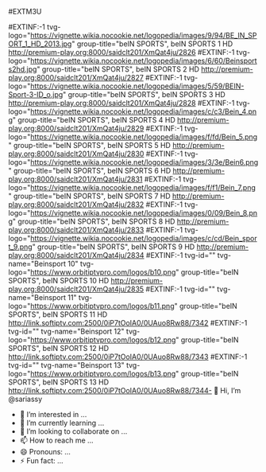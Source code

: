 #EXTM3U

#EXTINF:-1 tvg-logo="https://vignette.wikia.nocookie.net/logopedia/images/9/94/BE_IN_SPORT_1_HD_2013.jpg" group-title="beIN SPORTS", beIN SPORTS 1 HD
http://premium-play.org:8000/saidclt201/XmQat4ju/2826
#EXTINF:-1 tvg-logo="https://vignette.wikia.nocookie.net/logopedia/images/6/60/Beinsports2hd.jpg" group-title="beIN SPORTS", beIN SPORTS 2 HD
http://premium-play.org:8000/saidclt201/XmQat4ju/2827
#EXTINF:-1 tvg-logo="https://vignette.wikia.nocookie.net/logopedia/images/5/59/BEIN-Sport-3-ID_o.jpg" group-title="beIN SPORTS", beIN SPORTS 3 HD
http://premium-play.org:8000/saidclt201/XmQat4ju/2828
#EXTINF:-1 tvg-logo="https://vignette.wikia.nocookie.net/logopedia/images/c/c3/Bein_4.png" group-title="beIN SPORTS", beIN SPORTS 4 HD
http://premium-play.org:8000/saidclt201/XmQat4ju/2829
#EXTINF:-1 tvg-logo="https://vignette.wikia.nocookie.net/logopedia/images/f/fd/Bein_5.png" group-title="beIN SPORTS", beIN SPORTS 5 HD
http://premium-play.org:8000/saidclt201/XmQat4ju/2830
#EXTINF:-1 tvg-logo="https://vignette.wikia.nocookie.net/logopedia/images/3/3e/Bein6.png" group-title="beIN SPORTS", beIN SPORTS 6 HD
http://premium-play.org:8000/saidclt201/XmQat4ju/2831
#EXTINF:-1 tvg-logo="https://vignette.wikia.nocookie.net/logopedia/images/f/f1/Bein_7.png" group-title="beIN SPORTS", beIN SPORTS 7 HD
http://premium-play.org:8000/saidclt201/XmQat4ju/2832
#EXTINF:-1 tvg-logo="https://vignette.wikia.nocookie.net/logopedia/images/0/09/Bein_8.png" group-title="beIN SPORTS", beIN SPORTS 8 HD
http://premium-play.org:8000/saidclt201/XmQat4ju/2833
#EXTINF:-1 tvg-logo="https://vignette.wikia.nocookie.net/logopedia/images/c/cd/Bein_sport_9.png" group-title="beIN SPORTS", beIN SPORTS 9 HD
http://premium-play.org:8000/saidclt201/XmQat4ju/2834
#EXTINF:-1 tvg-id="" tvg-name="Beinsport 10" tvg-logo="https://www.orbitiptvpro.com/logos/b10.png" group-title="beIN SPORTS", beIN SPORTS 10 HD
http://premium-play.org:8000/saidclt201/XmQat4ju/2835
#EXTINF:-1 tvg-id="" tvg-name="Beinsport 11" tvg-logo="https://www.orbitiptvpro.com/logos/b11.png" group-title="beIN SPORTS", beIN SPORTS 11 HD
http://link.softiptv.com:2500/0iP7tOoIA0/0UAuo8Rw88/7342
#EXTINF:-1 tvg-id="" tvg-name="Beinsport 12" tvg-logo="https://www.orbitiptvpro.com/logos/b12.png" group-title="beIN SPORTS", beIN SPORTS 12 HD
http://link.softiptv.com:2500/0iP7tOoIA0/0UAuo8Rw88/7343
#EXTINF:-1 tvg-id="" tvg-name="Beinsport 13" tvg-logo="https://www.orbitiptvpro.com/logos/b13.png" group-title="beIN SPORTS", beIN SPORTS 13 HD
http://link.softiptv.com:2500/0iP7tOoIA0/0UAuo8Rw88/7344- 👋 Hi, I’m @sariassy
- 👀 I’m interested in ...
- 🌱 I’m currently learning ...
- 💞️ I’m looking to collaborate on ...
- 📫 How to reach me ...
- 😄 Pronouns: ...
- ⚡ Fun fact: ...

<!---
sariassy/sariassy is a ✨ special ✨ repository because its `README.md` (this file) appears on your GitHub profile.
You can click the Preview link to take a look at your changes.
--->
